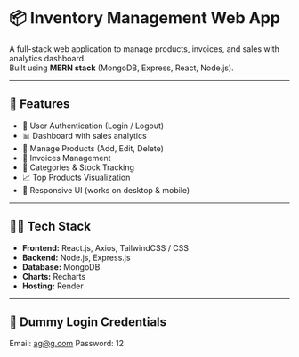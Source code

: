 # 📦 Inventory Management Web App

A full-stack web application to manage products, invoices, and sales with analytics dashboard.  
Built using **MERN stack** (MongoDB, Express, React, Node.js).

---

## 🚀 Features
- 🔑 User Authentication (Login / Logout)
- 📊 Dashboard with sales analytics
- 🛒 Manage Products (Add, Edit, Delete)
- 🧾 Invoices Management
- 📂 Categories & Stock Tracking
- 📈 Top Products Visualization
- 📱 Responsive UI (works on desktop & mobile)

---

## 🧑‍💻 Tech Stack
- **Frontend:** React.js, Axios, TailwindCSS / CSS
- **Backend:** Node.js, Express.js
- **Database:** MongoDB
- **Charts:** Recharts
- **Hosting:** Render

---


## 🔑 Dummy Login Credentials
Email: ag@g.com
Password: 12

